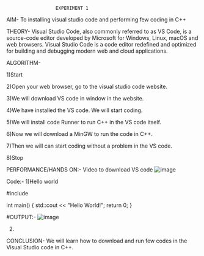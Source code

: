                       EXPERIMENT 1
AIM- To installing visual studio code and performing few coding in C++

THEORY- Visual Studio Code, also commonly referred to as VS Code, is a source-code editor developed by Microsoft for Windows, Linux, macOS and web browsers. Visual Studio Code is a code editor redefined and optimized for building and debugging modern web and cloud applications.

ALGORITHM- 

1)Start

2)Open your web browser, go to the visual studio code website.

3)We will download VS code in window  in the website.
   
4)We have installed the VS code. We will start coding.

5)We will install code Runner to run C++ in the VS code itself.

6)Now we will download a MinGW to run the code in C++.

7)Then we will can start coding without a problem in the VS code.

8)Stop


PERFORMANCE/HANDS ON:- Video to download VS code
![image](https://github.com/user-attachments/assets/5bbbb051-1941-41df-a91e-0e874d2ce314)

Code:-
1)Hello world

#include <iostream>

int main() {
    std::cout << "Hello World!";
    return 0;
}

#OUTPUT:-
![image](https://github.com/user-attachments/assets/e0d7afa9-4576-4d46-8cb4-7541a1ce8617)

2)


CONCLUSION- We will learn how to download and run few codes in the Visual Studio code in C++.
